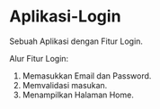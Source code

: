 # Aplikasi-Login
Sebuah Aplikasi dengan Fitur Login.

Alur Fitur Login:
1. Memasukkan Email dan Password.
2. Memvalidasi masukan.
3. Menampilkan Halaman Home.
